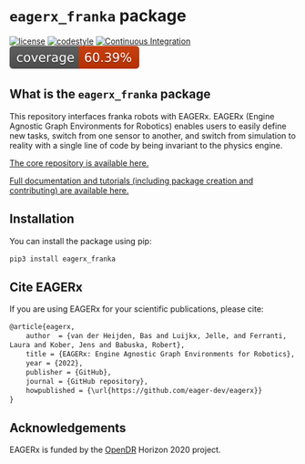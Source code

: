 # `eagerx_franka` package

[![license](https://img.shields.io/badge/License-Apache_2.0-blue.svg)](https://opensource.org/licenses/Apache-2.0)
[![codestyle](https://img.shields.io/badge/code%20style-black-000000.svg)](https://github.com/psf/black)
[![Continuous Integration](https://github.com/eager-dev/eagerx_franka/actions/workflows/ci.yml/badge.svg?branch=master)](https://github.com/eager-dev/eagerx_franka/actions/workflows/ci.yml)
[![Test Coverage](coverage.svg)](https://github.com/eager-dev/eagerx_franka/actions/workflows/ci.yml)


What is the `eagerx_franka` package
---------------------------------

This repository interfaces franka robots with EAGERx. 
EAGERx (Engine Agnostic Graph Environments for Robotics) enables users to easily define new tasks, switch from one sensor to another, and switch from simulation to reality with a single line of code by being invariant to the physics engine.

[The core repository is available here.](https://github.com/eager-dev/eagerx)

[Full documentation and tutorials (including package creation and contributing) are available here.](https://eagerx.readthedocs.io/en/master/)

Installation
------------

You can install the package using pip:

```bash
pip3 install eagerx_franka
```

Cite EAGERx
-----------

If you are using EAGERx for your scientific publications, please cite:

``` {.sourceCode .bibtex}
@article{eagerx,
    author  = {van der Heijden, Bas and Luijkx, Jelle, and Ferranti, Laura and Kober, Jens and Babuska, Robert},
    title = {EAGERx: Engine Agnostic Graph Environments for Robotics},
    year = {2022},
    publisher = {GitHub},
    journal = {GitHub repository},
    howpublished = {\url{https://github.com/eager-dev/eagerx}}
}
```

Acknowledgements
----------------

EAGERx is funded by the [OpenDR](https://opendr.eu/) Horizon 2020
project.